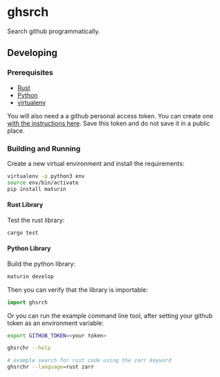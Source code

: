 # ghsrch

Search github programmatically.

## Developing

### Prerequisites

- [Rust](https://www.rust-lang.org/tools/install)
- [Python](https://www.python.org/downloads/)
- [virtualenv](https://virtualenv.pypa.io/en/latest/installation.html)

You will also need a a github personal access token. You can create one [with the instructions here](https://docs.github.com/en/rest/quickstart?apiVersion=2022-11-28&tool=curl). Save this token and do not save it in a public place.

### Building and Running

Create a new virtual environment and install the requirements:

```bash
virtualenv -p python3 env
source env/bin/activate
pip install maturin
```

#### Rust Library

Test the rust library:

```bash
cargo test
```

#### Python Library

Build the python library:

```bash
maturin develop
```

Then you can verify that the library is importable:

```python
import ghsrch
```

Or you can run the example command line tool, after setting your github token as an environment variable:

```bash
export GITHUB_TOKEN=<your token>

ghsrchr --help

# example search for rust code using the zarr keyword
ghsrchr --language=rust zarr
```


